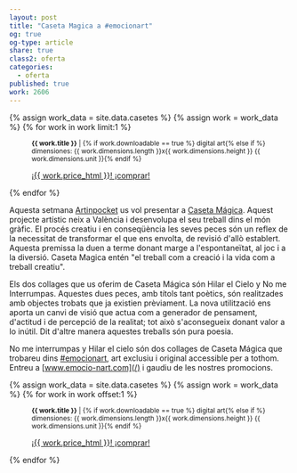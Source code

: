 ```yaml
---
layout: post
title: "Caseta Magica a #emocionart"
og: true
og-type: article
share: true
class2: oferta
categories:
  - oferta
published: true
work: 2606
---
```


{% assign work_data = site.data.casetes %}
{% assign work = work_data %}
{% for work in work limit:1 %}
<figure class="text-center">
	<div class="padding-artwork-container">
		<a href="{{ page.url }}" title="{{ page.title }}">
			<div class="embed-container embed-container_3-4">
				<core-image sizing="cover" class="core-image-size" preload fade src="{{ work.featured_src }}"></core-image>	
			</div>
		</a>
	</div>
	<figcaption>
		<p><small><strong>{{ work.title }}</strong> | {% if work.downloadable == true %} digital art{% else if %} dimensiones: {{ work.dimensions.length }}x{{ work.dimensions.height }} {{ work.dimensions.unit }}{% endif %}</small></p>
		<p><a href="{{ work.permalink }}" class="btn btn-primary btn-lg">¡{{ work.price_html }}! ¡comprar! <i class="fa fa-credit-card"></i></a></p>
	</figcaption>
</figure>
{% endfor %}

<!--more-->

Aquesta setmana [Artinpocket](http://www.artinpocket.cat/) us vol presentar a [Caseta Mágica](http://www.artinpocket.cat/product-tag/caseta-magica/). Aquest projecte artístic neix a València i desenvolupa el seu treball dins el món gràfic. El procés creatiu i en conseqüència les seves peces són un reflex de la necessitat de transformar el que ens envolta, de revisió d'allò establert. Aquesta premissa la duen a terme donant marge a l'espontaneïtat, al joc i a la diversió. Caseta Magica entén "el treball com a creació i la vida com a treball creatiu".

Els  dos collages que us oferim de Caseta Mágica són Hilar el Cielo y No me Interrumpas. Aquestes dues  peces, amb títols tant poètics, són realitzades amb objectes trobats que ja existien prèviament. La nova utilització ens aporta un canvi de visió que actua com a generador de pensament, d'actitud i de percepció de la realitat; tot això s'aconsegueix donant valor a lo inútil. Dit d'altre manera aquestes treballs són pura poesia.

No me interrumpas y Hilar el cielo són dos collages de Caseta Mágica que trobareu dins [#emocionart](https://twitter.com/search?f=realtime&q=%23emocionart), art exclusiu i original accessible per a tothom. Entreu a [www.emocio-nart.com](/) i gaudiu de les nostres promocions.

{% assign work_data = site.data.casetes %}
{% assign work = work_data %}
{% for work in work offset:1 %}
<figure class="text-center">
	<div class="padding-artwork-container">
		<div class="embed-container embed-container_3-4">
			<core-image sizing="cover" class="core-image-size" preload fade src="{{ work.featured_src }}"></core-image>	
		</div>
	</div>
	<figcaption>
		<p><small><strong>{{ work.title }}</strong> | {% if work.downloadable == true %} digital art{% else if %} dimensiones: {{ work.dimensions.length }}x{{ work.dimensions.height }} {{ work.dimensions.unit }}{% endif %}</small></p>
		<p><a href="{{ work.permalink }}" class="btn btn-primary btn-lg">¡{{ work.price_html }}! ¡comprar! <i class="fa fa-credit-card"></i></a></p>
	</figcaption>
</figure>
{% endfor %}